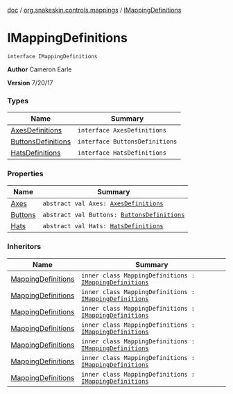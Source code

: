 [doc](../../index.md) / [org.snakeskin.controls.mappings](../index.md) / [IMappingDefinitions](./index.md)

# IMappingDefinitions

`interface IMappingDefinitions`

**Author**
Cameron Earle

**Version**
7/20/17

### Types

| Name | Summary |
|---|---|
| [AxesDefinitions](-axes-definitions.md) | `interface AxesDefinitions` |
| [ButtonsDefinitions](-buttons-definitions.md) | `interface ButtonsDefinitions` |
| [HatsDefinitions](-hats-definitions.md) | `interface HatsDefinitions` |

### Properties

| Name | Summary |
|---|---|
| [Axes](-axes.md) | `abstract val Axes: `[`AxesDefinitions`](-axes-definitions.md) |
| [Buttons](-buttons.md) | `abstract val Buttons: `[`ButtonsDefinitions`](-buttons-definitions.md) |
| [Hats](-hats.md) | `abstract val Hats: `[`HatsDefinitions`](-hats-definitions.md) |

### Inheritors

| Name | Summary |
|---|---|
| [MappingDefinitions](../-attack3/-mapping-definitions/index.md) | `inner class MappingDefinitions : `[`IMappingDefinitions`](./index.md) |
| [MappingDefinitions](../-dual-action/-mapping-definitions/index.md) | `inner class MappingDefinitions : `[`IMappingDefinitions`](./index.md) |
| [MappingDefinitions](../-extreme3-d/-mapping-definitions/index.md) | `inner class MappingDefinitions : `[`IMappingDefinitions`](./index.md) |
| [MappingDefinitions](../-f310/-mapping-definitions/index.md) | `inner class MappingDefinitions : `[`IMappingDefinitions`](./index.md) |
| [MappingDefinitions](../-g-t-wheel/-mapping-definitions/index.md) | `inner class MappingDefinitions : `[`IMappingDefinitions`](./index.md) |
| [MappingDefinitions](../-saitek-button-box/-mapping-definitions/index.md) | `inner class MappingDefinitions : `[`IMappingDefinitions`](./index.md) |
| [MappingDefinitions](../-t16000-m/-mapping-definitions/index.md) | `inner class MappingDefinitions : `[`IMappingDefinitions`](./index.md) |
